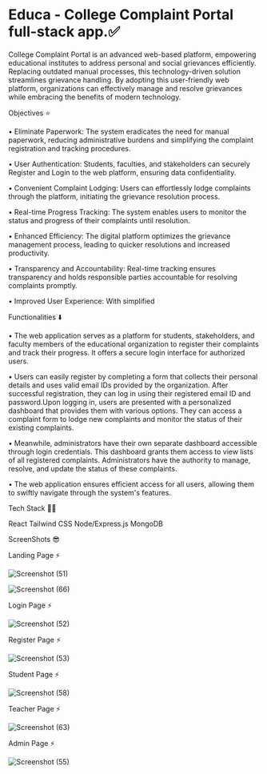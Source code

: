 # Educa - College Complaint Portal full-stack app.✅

College Complaint Portal is an advanced web-based platform, empowering educational institutes to address personal and social grievances efficiently. Replacing outdated manual processes, this technology-driven solution streamlines grievance handling. By adopting this user-friendly web platform, organizations can effectively manage and resolve grievances while embracing the benefits of modern technology.


Objectives ⭐

• Eliminate Paperwork: The system eradicates the need for manual paperwork, reducing administrative burdens and simplifying the complaint registration and tracking procedures.

• User Authentication: Students, faculties, and stakeholders can securely Register and Login to the web platform, ensuring data confidentiality.

• Convenient Complaint Lodging: Users can effortlessly lodge complaints through the platform, initiating the grievance resolution process.

• Real-time Progress Tracking: The system enables users to monitor the status and progress of their complaints until resolution.

• Enhanced Efficiency: The digital platform optimizes the grievance management process, leading to quicker resolutions and increased productivity.

• Transparency and Accountability: Real-time tracking ensures transparency and holds responsible parties accountable for resolving complaints promptly.

• Improved User Experience: With simplified

Functionalities ⬇️


• The web application serves as a platform for students, stakeholders, and faculty members of the educational organization to register their complaints and track their progress. It offers a secure login interface for authorized users.

• Users can easily register by completing a form that collects their personal details and uses valid email IDs provided by the organization. After successful registration, they can log in using their registered email ID and password.Upon logging in, users are presented with a personalized dashboard that provides them with various options. They can access a complaint form to lodge new complaints and monitor the status of their existing complaints.

• Meanwhile, administrators have their own separate dashboard accessible through login credentials. This dashboard grants them access to view lists of all registered complaints. Administrators have the authority to manage, resolve, and update the status of these complaints.

• The web application ensures efficient access for all users, allowing them to swiftly navigate through the system's features.

Tech Stack 🧑‍💻


React
Tailwind CSS
Node/Express.js
MongoDB


ScreenShots 😎


Landing Page ⚡

![Screenshot (51)](https://github.com/rishul25/College-Grevience-Mern-Stack/assets/85450019/468b5ad1-145d-45cc-b47c-733ee1a60091)


![Screenshot (66)](https://github.com/rishul25/College-Grevience-Mern-Stack/assets/85450019/e2c93141-76f6-432b-9d8a-1c338517ed2c)


Login Page ⚡

![Screenshot (52)](https://github.com/rishul25/College-Grevience-Mern-Stack/assets/85450019/bf8e0f10-8c6f-40c2-9e62-456c992a75c2)

Register Page ⚡

![Screenshot (53)](https://github.com/rishul25/College-Grevience-Mern-Stack/assets/85450019/6c1e349c-666e-448b-9976-55f5075290df)

Student Page ⚡

![Screenshot (58)](https://github.com/rishul25/College-Grevience-Mern-Stack/assets/85450019/4d384818-4cdf-4255-a2d1-badec2115a61)

Teacher Page ⚡

![Screenshot (63)](https://github.com/rishul25/College-Grevience-Mern-Stack/assets/85450019/025dffb2-132f-44ca-8575-f7d56a0a25de)

Admin Page ⚡

![Screenshot (55)](https://github.com/rishul25/College-Grevience-Mern-Stack/assets/85450019/ab0924fb-947f-40a9-a480-d5d23eeb9dc4)



